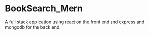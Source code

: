 # BookSearch_Mern
A full stack application using react on the front end and express and mongodb for the back end.
